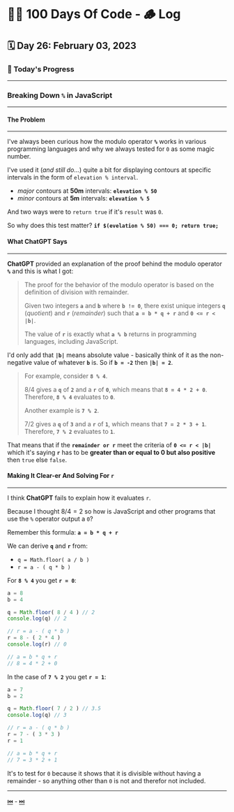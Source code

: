 # 👨‍💻 100 Days Of Code - 🪵 Log

## 🗓️ Day 26: February 03, 2023

### **🥵 Today's Progress**

***

### **Breaking Down `%` in JavaScript**

***

#### **The Problem**

***

I've always been curious how the modulo operator **`%`** works in various programming languages and why we always tested for `0` as some magic number.

I've used it (*and still do...*) quite a bit for displaying contours at specific intervals in the form of `elevation % interval`.

- *major* contours at **50m** intervals: **`elevation % 50`**
- *minor* contours at **5m** intervals: **`elevation % 5`**

And two ways were to `return true` if it's `result` was `0`.

So why does this test matter? **`if $(evelation % 50) === 0; return true;`**

#### **What ChatGPT Says**

***

**ChatGPT** provided an explanation of the proof behind the modulo operator **`%`** and this is what I got:

> The proof for the behavior of the modulo operator is based on the definition of division with remainder.
>
> Given two integers **`a`** and **`b`** where **`b != 0`**, there exist unique integers **`q`** (*quotient*) and **`r`** (*remainder*) such that **`a = b * q + r`** and **`0 <= r < |b|`**.
>
> The value of **`r`** is exactly what **`a % b`** returns in programming languages, including JavaScript.

I'd only add that **`|b|`** means absolute value - basically think of it as the non-negative value of whatever **`b`** is. So if **`b = -2`** then **`|b| = 2`**.

> For example, consider **`8 % 4`**.
>
> $8/4$ gives a **`q`** of **`2`** and a **`r`** of **`0`**, which means that **`8 = 4 * 2 + 0`**. Therefore, **`8 % 4`** evaluates to **`0`**.  
>
> Another example is **`7 % 2`**.
>
> $7/2$ gives a **`q`** of **`3`** and a **`r`** of **`1`**, which means that **`7 = 2 * 3 + 1`**. Therefore, **`7 % 2`** evaluates to **`1`**.

That means that if the **`remainder or r`** meet the criteria of **`0 <= r < |b|`** which it's saying **`r`** has to be **greater than or equal to 0 but also positive** then `true` else `false`.

#### **Making It Clear-er And Solving For `r`**

***

I think **ChatGPT** fails to explain how it evaluates `r`.

Because I thought $8/4 = 2$ so how is JavaScript and other programs that use the `%` operator output a `0`?

Remember this formula: **`a = b * q + r`**

We can derive **`q`** and **`r`** from:

- `q = Math.floor( a / b )`
- `r = a - ( q * b )`

For **`8 % 4`** you get **`r = 0`**:

```js
a = 8
b = 4

q = Math.floor( 8 / 4 ) // 2
console.log(q) // 2

// r = a - ( q * b )
r = 8 - ( 2 * 4 )
console.log(r) // 0

// a = b * q + r
// 8 = 4 * 2 + 0
```

In the case of **`7 % 2`** you get **`r = 1`**:

```js
a = 7
b = 2

q = Math.floor( 7 / 2 ) // 3.5
console.log(q) // 3

// r = a - ( q * b )
r = 7 - ( 3 * 3 )
r = 1

// a = b * q + r
// 7 = 3 * 2 + 1
```

It's to test for `0` because it shows that it is divisible without having a remainder - so anything other than `0` is not and therefor not included.

***

[⏮️](025.md) - [⏭️](027.md)